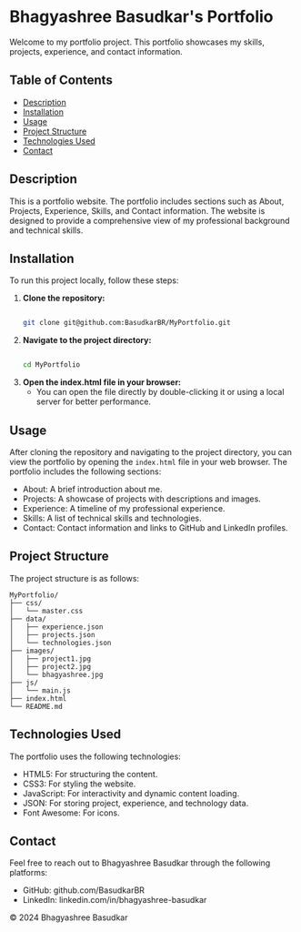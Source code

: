 # Bhagyashree Basudkar's Portfolio

Welcome to my portfolio project. This portfolio showcases my skills, projects, experience, and contact information.

## Table of Contents

- [Description](#description)
- [Installation](#installation)
- [Usage](#usage)
- [Project Structure](#project-structure)
- [Technologies Used](#technologies-used)
- [Contact](#contact)

## Description

This is a portfolio website. The portfolio includes sections such as About, Projects, Experience, Skills, and Contact information. The website is designed to provide a comprehensive view of my professional background and technical skills.

## Installation

To run this project locally, follow these steps:

1. **Clone the repository:**
   ```sh
   
   git clone git@github.com:BasudkarBR/MyPortfolio.git

2. **Navigate to the project directory:**
    ```sh
    
    cd MyPortfolio
    
3. **Open the index.html file in your browser:**
    - You can open the file directly by double-clicking it or using a local server for better performance.
  
## Usage
After cloning the repository and navigating to the project directory, you can view the portfolio by opening the `index.html` file in your web browser. The portfolio includes the following sections:

- About: A brief introduction about me.
- Projects: A showcase of projects with descriptions and images.
- Experience: A timeline of my professional experience.
- Skills: A list of technical skills and technologies.
- Contact: Contact information and links to GitHub and LinkedIn profiles.

## Project Structure
The project structure is as follows:
```
MyPortfolio/
├── css/
│   └── master.css
├── data/
│   ├── experience.json
│   ├── projects.json
│   └── technologies.json
├── images/
│   ├── project1.jpg
│   ├── project2.jpg
│   └── bhagyashree.jpg
├── js/
│   └── main.js
├── index.html
└── README.md
```

## Technologies Used
The portfolio uses the following technologies:

- HTML5: For structuring the content.
- CSS3: For styling the website.
- JavaScript: For interactivity and dynamic content loading.
- JSON: For storing project, experience, and technology data.
- Font Awesome: For icons.

## Contact
Feel free to reach out to Bhagyashree Basudkar through the following platforms:

- GitHub: github.com/BasudkarBR
- LinkedIn: linkedin.com/in/bhagyashree-basudkar
  
© 2024 Bhagyashree Basudkar
